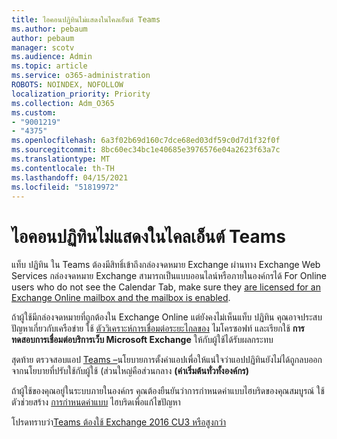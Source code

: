 ```yaml
---
title: ไอคอนปฏิทินไม่แสดงในไคลเอ็นต์ Teams
ms.author: pebaum
author: pebaum
manager: scotv
ms.audience: Admin
ms.topic: article
ms.service: o365-administration
ROBOTS: NOINDEX, NOFOLLOW
localization_priority: Priority
ms.collection: Adm_O365
ms.custom:
- "9001219"
- "4375"
ms.openlocfilehash: 6a3f02b69d160c7dce68ed03df59c0d7d1f32f0f
ms.sourcegitcommit: 8bc60ec34bc1e40685e3976576e04a2623f63a7c
ms.translationtype: MT
ms.contentlocale: th-TH
ms.lasthandoff: 04/15/2021
ms.locfileid: "51819972"
---
```

# <a name="calendar-icon-not-showing-in-teams-client"></a>ไอคอนปฏิทินไม่แสดงในไคลเอ็นต์ Teams

แท็บ ปฏิทิน ใน Teams ต้องมีสิทธิ์เข้าถึงกล่องจดหมาย Exchange ผ่านทาง Exchange Web Services กล่องจดหมาย Exchange สามารถเป็นแบบออนไลน์หรือภายในองค์กรได้ For Online users who do not see the Calendar Tab, make sure they [are licensed for an Exchange Online mailbox and the mailbox is enabled](https://docs.microsoft.com/exchange/recipients-in-exchange-online/create-user-mailboxes).

ถ้าผู้ใช้มีกล่องจดหมายที่ถูกต้องใน Exchange Online แต่ยังคงไม่เห็นแท็บ ปฏิทิน คุณอาจประสบปัญหาเกี่ยวกับเครือข่าย ใช้ [ตัววิเคราะห์การเชื่อมต่อระยะไกลของ](https://testconnectivity.microsoft.com/) ไมโครซอฟท์ และเรียกใช้ **การทดสอบการเชื่อมต่อบริการเว็บ Microsoft Exchange** ให้กับผู้ใช้ได้รับผลกระทบ

สุดท้าย ตรวจสอบแอป [Teams –](https://admin.teams.microsoft.com/policies/app-setup)นโยบายการตั้งค่าแอปเพื่อให้แน่ใจว่าแอปปฏิทินยังไม่ได้ถูกลบออกจากนโยบายที่ปรับใช้กับผู้ใช้ (ส่วนใหญ่คือส่วนกลาง **(ค่าเริ่มต้นทั่วทั้งองค์กร)**

ถ้าผู้ใช้ของคุณอยู่ในระบบภายในองค์กร คุณต้องยืนยันว่าการกําหนดค่าแบบไฮบริดของคุณสมบูรณ์ ใช้ตัวช่วยสร้าง [การกําหนดค่าแบบ](https://docs.microsoft.com/exchange/hybrid-deployment/hybrid-agent) ไฮบริดเพื่อแก้ไขปัญหา

โปรดทราบว่า[Teams ต้องใช้ Exchange 2016 CU3 หรือสูงกว่า](https://docs.microsoft.com/microsoftteams/exchange-teams-interact)
